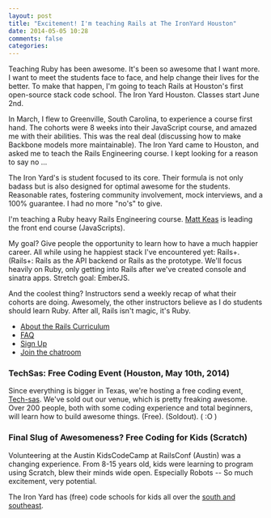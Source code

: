 ```yaml
---
layout: post
title: "Excitement! I'm teaching Rails at The IronYard Houston"
date: 2014-05-05 10:28
comments: false
categories: 
---
```


Teaching Ruby has been awesome. It's been so awesome that I want more. I want to 
meet the students face to face, and help change their lives for the better.  To
make that happen, I'm going to teach Rails at Houston's first open-source stack code school.
The Iron Yard Houston. Classes start June 2nd.

In March, I flew to Greenville, South Carolina, to experience a course first
hand. The cohorts were 8 weeks into their JavaScript course, and amazed me with 
their abilities. This was the real deal (discussing how to make
Backbone models more maintainable). The Iron Yard came to Houston, and asked me
to teach the Rails Engineering course. I kept looking for a reason to say no
... 

<!-- more -->

The Iron Yard's is student focused to its core.  Their formula is not only badass 
but is also designed for optimal awesome for the students. Reasonable rates, fostering community
involvement, mock interviews, and a 100% guarantee. I had no more "no's" to give.

I'm teaching a Ruby heavy Rails Engineering course. [Matt
Keas](http://mkeas.org/#/) is leading
the front end course (JavaScripts).

My goal? Give people the opportunity to learn how to have a much happier
career. All while using he happiest stack I've encountered yet: Rails+. (Rails+: 
Rails as the API backend or Rails as the prototype. We'll focus heavily on Ruby,
only getting into Rails after we've created console and sinatra apps. 
Stretch goal: EmberJS.

And the coolest thing? Instructors send a weekly recap of what their cohorts
are doing. Awesomely, the other instructors believe as I do students should learn Ruby.
After all, Rails isn't magic, it's Ruby.

* [About the Rails Curriculum](http://theironyard.com/academy/rails-engineering/)
* [FAQ](http://theironyard.com/academy/rails-engineering/faq/)
* [Sign Up](https://theironyard.typeform.com/to/BYIK2p)
* [Join the chatroom](https://www.hipchat.com/gVQZ3qwbv)

### TechSas: Free Coding Event (Houston, May 10th, 2014)

Since everything is bigger in Texas, we're hosting a free coding event, 
[Tech-sas](http://techsas.co/). We've sold out our venue, which is pretty
freaking awesome. Over 200 people, both with some coding experience and total
beginners, will learn how to build awesome things. (Free). (Soldout). ( :O )

### Final Slug of Awesomeness? Free Coding for Kids (Scratch)

Volunteering at the Austin KidsCodeCamp at RailsConf (Austin) was a changing 
experience. From 8-15 years old, kids were learning to program using Scratch,
blew their minds wide open. Especially Robots --  So much excitement, very potential.

The Iron Yard has (free) code schools for kids all over the
[south and southeast](http://theironyard.com/academy/scratch).

